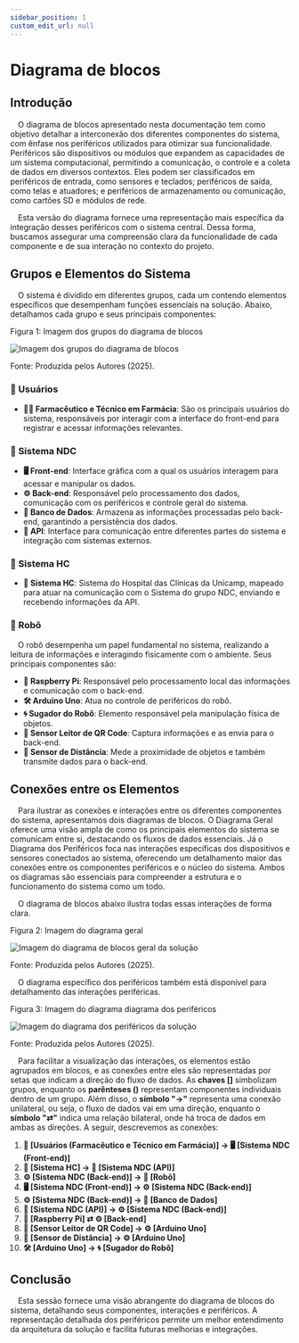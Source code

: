 ```yaml
---
sidebar_position: 1
custom_edit_url: null
---
```


# Diagrama de blocos

## Introdução  
&emsp;O diagrama de blocos apresentado nesta documentação tem como objetivo detalhar a interconexão dos diferentes componentes do sistema, com ênfase nos periféricos utilizados para otimizar sua funcionalidade. Periféricos são dispositivos ou módulos que expandem as capacidades de um sistema computacional, permitindo a comunicação, o controle e a coleta de dados em diversos contextos. Eles podem ser classificados em periféricos de entrada, como sensores e teclados; periféricos de saída, como telas e atuadores; e periféricos de armazenamento ou comunicação, como cartões SD e módulos de rede.

&emsp;Esta versão do diagrama fornece uma representação mais específica da integração desses periféricos com o sistema central. Dessa forma, buscamos assegurar uma compreensão clara da funcionalidade de cada componente e de sua interação no contexto do projeto.

## Grupos e Elementos do Sistema  
&emsp;O sistema é dividido em diferentes grupos, cada um contendo elementos específicos que desempenham funções essenciais na solução. Abaixo, detalhamos cada grupo e seus principais componentes:  

<p style={{textAlign: 'center'}}>Figura 1: Imagem dos grupos do diagrama de blocos</p>
<div style={{margin: 25}}>
    <div style={{textAlign: 'center'}}>
        <img src={require("../../../../media/diagramablocos1.png").default} style={{width: 800}} alt="Imagem dos grupos do diagrama de blocos" />
        <br />
    </div>
</div>
<p style={{textAlign: 'center'}}>Fonte: Produzida pelos Autores (2025). </p>

### 👥 Usuários  
- **🧑‍⚕️ Farmacêutico e Técnico em Farmácia**: São os principais usuários do sistema, responsáveis por interagir com a interface do front-end para registrar e acessar informações relevantes.  

### 🔗 Sistema NDC  
- **🖥️ Front-end**: Interface gráfica com a qual os usuários interagem para acessar e manipular os dados.  
- **⚙️ Back-end**: Responsável pelo processamento dos dados, comunicação com os periféricos e controle geral do sistema.  
- **💾 Banco de Dados**: Armazena as informações processadas pelo back-end, garantindo a persistência dos dados.  
- **🔌 API**: Interface para comunicação entre diferentes partes do sistema e integração com sistemas externos.  

### 🔄 Sistema HC  
- **📡 Sistema HC**: Sistema do Hospital das Clínicas da Unicamp, mapeado para atuar na comunicação com o Sistema do grupo NDC, enviando e recebendo informações da API.  

### 🤖 Robô  
&emsp;O robô desempenha um papel fundamental no sistema, realizando a leitura de informações e interagindo fisicamente com o ambiente. Seus principais componentes são:  
- **🍓 Raspberry Pi**: Responsável pelo processamento local das informações e comunicação com o back-end.  
- **🛠️ Arduino Uno**: Atua no controle de periféricos do robô.  
- **🌀 Sugador do Robô**: Elemento responsável pela manipulação física de objetos.  
- **📸 Sensor Leitor de QR Code**: Captura informações e as envia para o back-end.  
- **📏 Sensor de Distância**: Mede a proximidade de objetos e também transmite dados para o back-end.  

## Conexões entre os Elementos  

&emsp;Para ilustrar as conexões e interações entre os diferentes componentes do sistema, apresentamos dois diagramas de blocos. O Diagrama Geral oferece uma visão ampla de como os principais elementos do sistema se comunicam entre si, destacando os fluxos de dados essenciais. Já o Diagrama dos Periféricos foca nas interações específicas dos dispositivos e sensores conectados ao sistema, oferecendo um detalhamento maior das conexões entre os componentes periféricos e o núcleo do sistema. Ambos os diagramas são essenciais para compreender a estrutura e o funcionamento do sistema como um todo.

&emsp;O diagrama de blocos abaixo ilustra todas essas interações de forma clara. 

<p style={{textAlign: 'center'}}>Figura 2: Imagem do diagrama geral</p>
<div style={{margin: 25}}>
    <div style={{textAlign: 'center'}}>
        <img src={require("../../../../media/diagramablocos2.png").default} style={{width: 800}} alt="Imagem do diagrama de blocos geral da solução" />
        <br />
    </div>
</div>
<p style={{textAlign: 'center'}}>Fonte: Produzida pelos Autores (2025). </p>

&emsp;O diagrama específico dos periféricos também está disponível para detalhamento das interações periféricas. 

<p style={{textAlign: 'center'}}>Figura 3: Imagem do diagrama diagrama dos periféricos</p>
<div style={{margin: 25}}>
    <div style={{textAlign: 'center'}}>
        <img src={require("../../../../media/diagramablocos3.png").default} style={{width: 800}} alt="Imagem do diagrama dos periféricos da solução" />
        <br />
    </div>
</div>
<p style={{textAlign: 'center'}}>Fonte: Produzida pelos Autores (2025). </p>

&emsp;Para facilitar a visualização das interações, os elementos estão agrupados em blocos, e as conexões entre eles são representadas por setas que indicam a direção do fluxo de dados. As **chaves []** simbolizam grupos, enquanto os **parênteses ()** representam componentes individuais dentro de um grupo. Além disso, o **símbolo "→"** representa uma conexão unilateral, ou seja, o fluxo de dados vai em uma direção, enquanto o **símbolo "⇄"** indica uma relação bilateral, onde há troca de dados em ambas as direções. A seguir, descrevemos as conexões:  

1. **👥 [Usuários (Farmacêutico e Técnico em Farmácia)] → 🖥️ [Sistema NDC (Front-end)]**  
2. **📡 [Sistema HC] → 🔌 [Sistema NDC (API)]**  
3. **⚙️ [Sistema NDC (Back-end)] → 🤖 [Robô]**  
4. **🖥️ [Sistema NDC (Front-end)] → ⚙️ [Sistema NDC (Back-end)]**  
5. **⚙️ [Sistema NDC (Back-end)] → 💾 [Banco de Dados]**  
6. **🔌 [Sistema NDC (API)] → ⚙️ [Sistema NDC (Back-end)]**  
7. **🍓 [Raspberry Pi] ⇄ ⚙️ [Back-end]**  
8. **📸 [Sensor Leitor de QR Code] → ⚙️ [Arduino Uno]**  
9. **📏 [Sensor de Distância] → ⚙️ [Arduino Uno]**  
10. **🛠️ [Arduino Uno] → 🌀 [Sugador do Robô]**  

## Conclusão  
&emsp;Esta sessão fornece uma visão abrangente do diagrama de blocos do sistema, detalhando seus componentes, interações e periféricos. A representação detalhada dos periféricos permite um melhor entendimento da arquitetura da solução e facilita futuras melhorias e integrações. 

